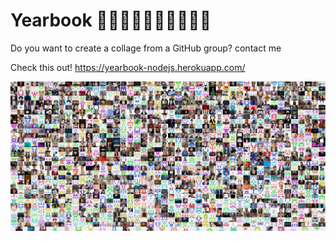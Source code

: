 # Yearbook 👩‍🦰👨‍🦱👩‍🦱👦🧑👨‍🎓

Do you want to create a collage from a GitHub group? contact me

Check this out! https://yearbook-nodejs.herokuapp.com/

<a href="https://yearbook-nodejs.herokuapp.com/" title="Yearbook LaunchX May 2022">
  <img align="center" src="./images/yearbook-nodejs.png" />
</a>
